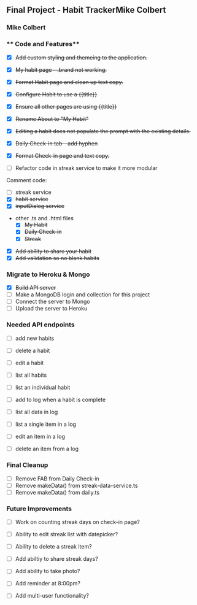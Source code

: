 ## Final Project - Habit TrackerMike Colbert
### Mike Colbert

### ** Code and Features**
- [x] ~~Add custom styling and themeing to the application.~~
- [x] ~~My habit page - .brand not working.~~
- [x] ~~Format Habit page and clean up text copy.~~
- [x] ~~Configure Habit to use a {{title}}~~
- [x] ~~Ensure all other pages are using {{title}}~~
- [x] ~~Rename About to "My Habit"~~
- [x] ~~Editing a habit does not populate the prompt with the existing details.~~
- [x] ~~Daily Check-in tab - add hyphen~~
- [x] ~~Format Check-in page and text copy.~~

- [ ] Refactor code in streak service to make it more modular

Comment code:
- [ ] streak service
- [x] ~~habit service~~
- [x] ~~inputDialog service~~
 - other .ts and .html files
   - [x] ~~My Habit~~
   - [x] ~~Daily Check-in~~
   - [x] ~~Streak~~

- [x] ~~Add ability to share your habit~~
- [x] ~~Add validation so no blank habits~~

### **Migrate to Heroku & Mongo**
- [x] ~~Build API server~~
- [ ] Make a MongoDB login and collection for this project
- [ ] Connect the server to Mongo
- [ ] Upload the server to Heroku

### **Needed API endpoints**

- [ ] add new habits
- [ ] delete a habit
- [ ] edit a habit
- [ ] list all habits
- [ ] list an individual habit

- [ ] add to log when a habit is complete
- [ ] list all data in log
- [ ] list a single item in a log
- [ ] edit an item in a log
- [ ] delete an item from a log

### **Final Cleanup**
- [ ] Remove FAB from Daily Check-in
- [ ] Remove makeData() from streak-data-service.ts
- [ ] Remove makeData() from daily.ts

### **Future Improvements**
- [ ] Work on counting streak days on check-in page?
- [ ] Ability to edit streak list with datepicker?
- [ ] Ability to delete a streak item?

- [ ] Add abiltiy to share streak days?
- [ ] Add ability to take photo?
- [ ] Add reminder at 8:00pm?
- [ ] Add multi-user functionality? 

